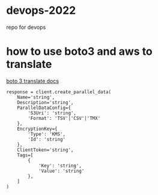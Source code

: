 # devops-2022
repo for devops

# how to use boto3 and aws to translate


[boto 3 translate docs](https://boto3.amazonaws.com/v1/documentation/api/latest/reference/services/translate.html#client)

```
response = client.create_parallel_data(
    Name='string',
    Description='string',
    ParallelDataConfig={
        'S3Uri': 'string',
        'Format': 'TSV'|'CSV'|'TMX'
    },
    EncryptionKey={
        'Type': 'KMS',
        'Id': 'string'
    },
    ClientToken='string',
    Tags=[
        {
            'Key': 'string',
            'Value': 'string'
        },
    ]
)
```
